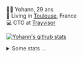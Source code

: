 <p>
  👨🏻 <bold>Yohann</bold>, 29 ans<br/>
  💼 Living in <a href="https://www.google.com/maps?q=toulouse">Toulouse</a>, France<br/>
  💻 CTO at <a href="https://trayvisor.com/">Trayvisor</a><br/>
</p>

<a href="https://github.com/anuraghazra/github-readme-stats"><img align="center" src="https://github-readme-stats-dviw-8taegaswk-yohann84ls-projects.vercel.app//api?username=yohann84L&show_icons=true&include_all_commits=true" alt="Yohann's github stats" /> </a>


<details>
  <summary>Some stats ...</summary><br/>
  

<!--START_SECTION:waka-->
![Code Time](http://img.shields.io/badge/Code%20Time-1%2C231%20hrs%202%20mins-blue)

![Profile Views](http://img.shields.io/badge/Profile%20Views-0-blue)

**🐱 My GitHub Data** 

> 📦 440.9 kB Used in GitHub's Storage 
 > 
> 🏆 313 Contributions in the Year 2025
 > 
> 🚫 Not Opted to Hire
 > 
> 📜 26 Public Repositories 
 > 
> 🔑 21 Private Repositories 
 > 
**I'm an Early 🐤** 

```text
🌞 Morning                22997 commits       ████████░░░░░░░░░░░░░░░░░   30.02 % 
🌆 Daytime                44152 commits       ██████████████░░░░░░░░░░░   57.63 % 
🌃 Evening                9321 commits        ███░░░░░░░░░░░░░░░░░░░░░░   12.17 % 
🌙 Night                  139 commits         ░░░░░░░░░░░░░░░░░░░░░░░░░   00.18 % 
```
📅 **I'm Most Productive on Wednesday** 

```text
Monday                   14514 commits       █████░░░░░░░░░░░░░░░░░░░░   18.95 % 
Tuesday                  14420 commits       █████░░░░░░░░░░░░░░░░░░░░   18.82 % 
Wednesday                15891 commits       █████░░░░░░░░░░░░░░░░░░░░   20.74 % 
Thursday                 15605 commits       █████░░░░░░░░░░░░░░░░░░░░   20.37 % 
Friday                   14756 commits       █████░░░░░░░░░░░░░░░░░░░░   19.26 % 
Saturday                 543 commits         ░░░░░░░░░░░░░░░░░░░░░░░░░   00.71 % 
Sunday                   880 commits         ░░░░░░░░░░░░░░░░░░░░░░░░░   01.15 % 
```


📊 **This Week I Spent My Time On** 

```text
🕑︎ Time Zone: Europe/Paris

💬 Programming Languages: 
Other                    1 hr 45 mins        ███████████████████████░░   93.33 % 
Image (svg)              7 mins              ██░░░░░░░░░░░░░░░░░░░░░░░   06.67 % 

🔥 Editors: 
Notes                    1 hr 45 mins        ███████████████████████░░   93.33 % 
Zed                      5 mins              █░░░░░░░░░░░░░░░░░░░░░░░░   04.81 % 
Figma                    2 mins              ░░░░░░░░░░░░░░░░░░░░░░░░░   01.86 % 

💻 Operating System: 
Mac                      1 hr 52 mins        █████████████████████████   100.00 % 
```

**I Mostly Code in Python** 

```text
Python                   25 repos            ██████████████░░░░░░░░░░░   54.35 % 
Jupyter Notebook         4 repos             ██░░░░░░░░░░░░░░░░░░░░░░░   08.70 % 
JavaScript               3 repos             ██░░░░░░░░░░░░░░░░░░░░░░░   06.52 % 
HTML                     2 repos             █░░░░░░░░░░░░░░░░░░░░░░░░   04.35 % 
Shell                    1 repo              █░░░░░░░░░░░░░░░░░░░░░░░░   02.17 % 
```




 Last Updated on 06/04/2025 00:41:51 UTC
<!--END_SECTION:waka-->
